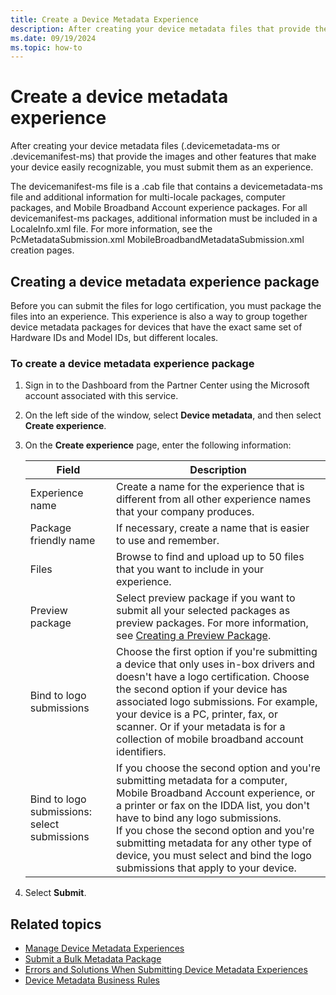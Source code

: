 ```yaml
---
title: Create a Device Metadata Experience
description: After creating your device metadata files that provide the images and other features that make your device easily recognizable, you must submit them as an experience.
ms.date: 09/19/2024
ms.topic: how-to
---
```


# Create a device metadata experience

After creating your device metadata files (.devicemetadata-ms or .devicemanifest-ms) that provide the images and other features that make your device easily recognizable, you must submit them as an experience.

The devicemanifest-ms file is a .cab file that contains a devicemetadata-ms file and additional information for multi-locale packages, computer packages, and Mobile Broadband Account experience packages. For all devicemanifest-ms packages, additional information must be included in a LocaleInfo.xml file. For more information, see the PcMetadataSubmission.xml MobileBroadbandMetadataSubmission.xml creation pages.

## Creating a device metadata experience package

Before you can submit the files for logo certification, you must package the files into an experience. This experience is also a way to group together device metadata packages for devices that have the exact same set of Hardware IDs and Model IDs, but different locales.

### To create a device metadata experience package

1. Sign in to the Dashboard from the Partner Center using the Microsoft account associated with this service.

1. On the left side of the window, select **Device metadata**, and then select **Create experience**.

1. On the **Create experience** page, enter the following information:

   | Field | Description |
   |--|--|
   | Experience name | Create a name for the experience that is different from all other experience names that your company produces. |
   | Package friendly name | If necessary, create a name that is easier to use and remember. |
   | Files | Browse to find and upload up to 50 files that you want to include in your experience. |
   | Preview package | Select preview package if you want to submit all your selected packages as preview packages. For more information, see [Creating a Preview Package](creating-a-preview-package.md). |
   | Bind to logo submissions | Choose the first option if you're submitting a device that only uses in-box drivers and doesn't have a logo certification. Choose the second option if your device has associated logo submissions. For example, your device is a PC, printer, fax, or scanner. Or if your metadata is for a collection of mobile broadband account identifiers. |
   | Bind to logo submissions: select submissions | If you choose the second option and you're submitting metadata for a computer, Mobile Broadband Account experience, or a printer or fax on the IDDA list, you don't have to bind any logo submissions.<br>If you chose the second option and you're submitting metadata for any other type of device, you must select and bind the logo submissions that apply to your device. |

1. Select **Submit**.

## Related topics

- [Manage Device Metadata Experiences](manage-device-metadata-experiences.md)
- [Submit a Bulk Metadata Package](submit-a-bulk-metadata-package.md)
- [Errors and Solutions When Submitting Device Metadata Experiences](errors-and-solutions-when-submitting-device-metadata-experiences.md)
- [Device Metadata Business Rules](device-metadata-business-rules.md)
